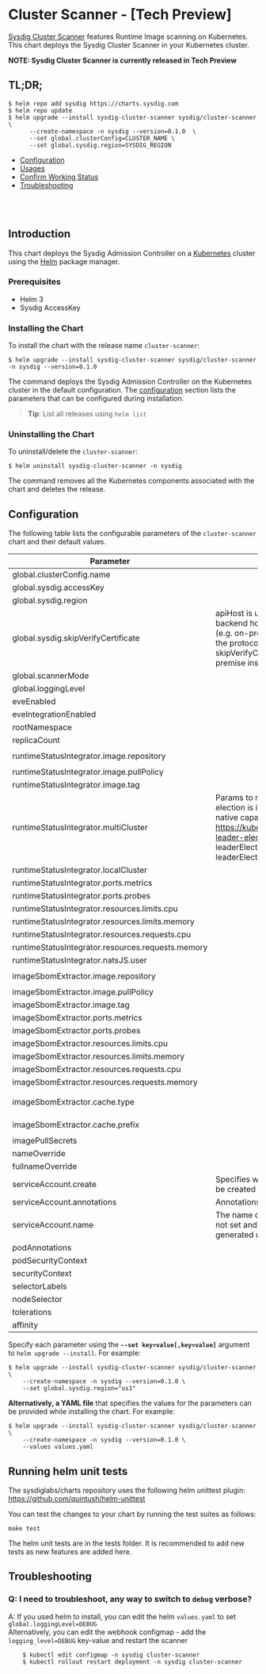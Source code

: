 <!--


DO NOT MODIFY THIS FILE MANUALLY!!

IT'S AUTO-GENERATED vía README.tpl with pre-comit plugin
this is under construction so it must be launched manually

in the project root, run:
$ pre-commit install
$ pre-commit run -a

-->

# Cluster Scanner - [Tech Preview]

[Sysdig Cluster Scanner](https://docs.sysdig.com/en/docs/sysdig-secure/scanning) features Runtime Image scanning on Kubernetes.
<br/>This chart deploys the Sysdig Cluster Scanner in your Kubernetes cluster.

**NOTE: Sysdig Cluster Scanner is currently released in Tech Preview**

## TL;DR;

```
$ helm repo add sysdig https://charts.sysdig.com
$ helm repo update
$ helm upgrade --install sysdig-cluster-scanner sysdig/cluster-scanner \
      --create-namespace -n sysdig --version=0.1.0  \
      --set global.clusterConfig=CLUSTER_NAME \
      --set global.sysdig.region=SYSDIG_REGION
```

- [Configuration](#configuration)
- [Usages](#usages)
- [Confirm Working Status](#confirm-working-status)
- [Troubleshooting](#troubleshooting)

<br/><br/>

## Introduction

This chart deploys the Sysdig Admission Controller on a [Kubernetes](http://kubernetes.io) cluster using the [Helm](https://helm.sh) package manager.


### Prerequisites

- Helm 3
- Sysdig AccessKey


###  Installing the Chart

To install the chart with the release name `cluster-scanner`:

```console
$ helm upgrade --install sysdig-cluster-scanner sysdig/cluster-scanner -n sysdig --version=0.1.0
```

The command deploys the Sysdig Admission Controller on the Kubernetes cluster in the default configuration. The [configuration](#configuration) section lists the parameters that can be configured during installation.

> **Tip**: List all releases using `helm list`


### Uninstalling the Chart

To uninstall/delete the `cluster-scanner`:

```console
$ helm uninstall sysdig-cluster-scanner -n sysdig
```

The command removes all the Kubernetes components associated with the chart and deletes the release.

## Configuration

The following table lists the configurable parameters of the `cluster-scanner` chart and their default values.

|                     Parameter                     |                                                                                                                                  Description                                                                                                                                  |                        Default                         |
|---------------------------------------------------|-------------------------------------------------------------------------------------------------------------------------------------------------------------------------------------------------------------------------------------------------------------------------------|--------------------------------------------------------|
| global.clusterConfig.name                         |                                                                                                                                                                                                                                                                               | <code>""</code>                                        |
| global.sysdig.accessKey                           |                                                                                                                                                                                                                                                                               | <code>""</code>                                        |
| global.sysdig.region                              |                                                                                                                                                                                                                                                                               | <code>"us1"</code>                                     |
| global.sysdig.skipVerifyCertificate               | apiHost is used to manually set the Sysdig backend host when no region is suitable (e.g. on-premise installations) Must have the protocol (http:// or https://) apiHost: "" skipVerifyCertificate might be used in on-premise installations.                                  | <code>false</code>                                     |
| global.scannerMode                                |                                                                                                                                                                                                                                                                               | <code>"local" # or "multi"</code>                      |
| global.loggingLevel                               |                                                                                                                                                                                                                                                                               | <code>"INFO"</code>                                    |
| eveEnabled                                        |                                                                                                                                                                                                                                                                               | <code>false</code>                                     |
| eveIntegrationEnabled                             |                                                                                                                                                                                                                                                                               | <code>false</code>                                     |
| rootNamespace                                     |                                                                                                                                                                                                                                                                               | <code>"kube-system"</code>                             |
| replicaCount                                      |                                                                                                                                                                                                                                                                               | <code>2</code>                                         |
| runtimeStatusIntegrator.image.repository          |                                                                                                                                                                                                                                                                               | <code>quay.io/sysdig/runtime-status-integrator</code>  |
| runtimeStatusIntegrator.image.pullPolicy          |                                                                                                                                                                                                                                                                               | <code>IfNotPresent</code>                              |
| runtimeStatusIntegrator.image.tag                 |                                                                                                                                                                                                                                                                               | <code>"0.1.2-v42d4ca4"</code>                          |
| runtimeStatusIntegrator.multiCluster              | Params to manage leader election Leader election is implemented leveraging the native capabilities of Kubernetes see: https://kubernetes.io/blog/2016/01/simple-leader-election-with-kubernetes/ leaderElectionLeaseNameOverride: "" leaderElectionLeaseNamespaceOverride: "" | <code></code>                                          |
| runtimeStatusIntegrator.localCluster              |                                                                                                                                                                                                                                                                               | <code></code>                                          |
| runtimeStatusIntegrator.ports.metrics             |                                                                                                                                                                                                                                                                               | <code>25000</code>                                     |
| runtimeStatusIntegrator.ports.probes              |                                                                                                                                                                                                                                                                               | <code>7000</code>                                      |
| runtimeStatusIntegrator.resources.limits.cpu      |                                                                                                                                                                                                                                                                               | <code>"1"</code>                                       |
| runtimeStatusIntegrator.resources.limits.memory   |                                                                                                                                                                                                                                                                               | <code>350Mi</code>                                     |
| runtimeStatusIntegrator.resources.requests.cpu    |                                                                                                                                                                                                                                                                               | <code>"350m"</code>                                    |
| runtimeStatusIntegrator.resources.requests.memory |                                                                                                                                                                                                                                                                               | <code>350Mi</code>                                     |
| runtimeStatusIntegrator.natsJS.user               |                                                                                                                                                                                                                                                                               | <code>"default-user"</code>                            |
| imageSbomExtractor.image.repository               |                                                                                                                                                                                                                                                                               | <code>quay.io/sysdig/image-sbom-extractor</code>       |
| imageSbomExtractor.image.pullPolicy               |                                                                                                                                                                                                                                                                               | <code>IfNotPresent</code>                              |
| imageSbomExtractor.image.tag                      |                                                                                                                                                                                                                                                                               | <code>"0.1.2-vb7fceb1"</code>                          |
| imageSbomExtractor.ports.metrics                  |                                                                                                                                                                                                                                                                               | <code>25001</code>                                     |
| imageSbomExtractor.ports.probes                   |                                                                                                                                                                                                                                                                               | <code>7001</code>                                      |
| imageSbomExtractor.resources.limits.cpu           |                                                                                                                                                                                                                                                                               | <code>"1"</code>                                       |
| imageSbomExtractor.resources.limits.memory        |                                                                                                                                                                                                                                                                               | <code>350Mi</code>                                     |
| imageSbomExtractor.resources.requests.cpu         |                                                                                                                                                                                                                                                                               | <code>"150m"</code>                                    |
| imageSbomExtractor.resources.requests.memory      |                                                                                                                                                                                                                                                                               | <code>350Mi</code>                                     |
| imageSbomExtractor.cache.type                     |                                                                                                                                                                                                                                                                               | <code>"local" # other possible value is "redis"</code> |
| imageSbomExtractor.cache.prefix                   |                                                                                                                                                                                                                                                                               | <code>"sysdig-cluster-scanner"</code>                  |
| imagePullSecrets                                  |                                                                                                                                                                                                                                                                               | <code>[]</code>                                        |
| nameOverride                                      |                                                                                                                                                                                                                                                                               | <code>""</code>                                        |
| fullnameOverride                                  |                                                                                                                                                                                                                                                                               | <code>""</code>                                        |
| serviceAccount.create                             | Specifies whether a service account should be created                                                                                                                                                                                                                         | <code>true</code>                                      |
| serviceAccount.annotations                        | Annotations to add to the service account                                                                                                                                                                                                                                     | <code>{}</code>                                        |
| serviceAccount.name                               | The name of the service account to use. If not set and create is true, a name is generated using the fullname template                                                                                                                                                        | <code>""</code>                                        |
| podAnnotations                                    |                                                                                                                                                                                                                                                                               | <code>{}</code>                                        |
| podSecurityContext                                |                                                                                                                                                                                                                                                                               | <code>{}</code>                                        |
| securityContext                                   |                                                                                                                                                                                                                                                                               | <code>{}</code>                                        |
| selectorLabels                                    |                                                                                                                                                                                                                                                                               | <code>{}</code>                                        |
| nodeSelector                                      |                                                                                                                                                                                                                                                                               | <code>{}</code>                                        |
| tolerations                                       |                                                                                                                                                                                                                                                                               | <code>[]</code>                                        |
| affinity                                          |                                                                                                                                                                                                                                                                               | <code>{}</code>                                        |


Specify each parameter using the **`--set key=value[,key=value]`** argument to `helm upgrade --install`. For example:

```console
$ helm upgrade --install sysdig-cluster-scanner sysdig/cluster-scanner \
    --create-namespace -n sysdig --version=0.1.0 \
    --set global.sysdig.region="us1"
```

**Alternatively, a YAML file** that specifies the values for the parameters can be provided while
installing the chart. For example:

```console
$ helm upgrade --install sysdig-cluster-scanner sysdig/cluster-scanner \
    --create-namespace -n sysdig --version=0.1.0 \
    --values values.yaml
```

## Running helm unit tests

The sysdiglabs/charts repository uses the following helm unittest plugin: https://github.com/quintush/helm-unittest

You can test the changes to your chart by running the test suites as follows:

```
make test
```

The helm unit tests are in the tests folder. It is recommended to add new tests as new features are added here.

## Troubleshooting

### Q: I need to troubleshoot, any way to switch to `debug` verbose?
A: If you used helm to install, you can edit the helm `values.yaml` to set `global.loggingLevel=DEBUG`
<br/>Alternatively, you can edit the webhook configmap - add the `logging_level=DEBUG` key-value and restart the scanner
```
    $ kubectl edit configmap -n sysdig cluster-scanner
    $ kubectl rollout restart deployment -n sysdig cluster-scanner
```

